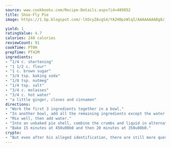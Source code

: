 ```yaml
---
source: www.cookbooks.com/Recipe-Details.aspx?id=489852
title: Shoo-Fly Pie
image: https://1.bp.blogspot.com/-lXOcyZAvgS4/YA2H0pzWlqI/AAAAAAAABg8/_HX4JI-WmFM0Tz684w_qYjP9vBzksmFNgCLcBGAsYHQ/s219/20.png

yield: 1
ratingValue: 4.7
calories: 248 calories
reviewCount: 91
cookTime: PT0H
prepTime: PT42M
ingredients:
- "1/4 c. shortening"
- "1 1/2 c. flour"
- "1 c. brown sugar"
- "3/4 tsp. baking soda"
- "1/8 tsp. nutmeg"
- "1/4 tsp. salt"
- "3/4 c. molasses"
- "3/4 c. hot water"
- "a little ginger, cloves and cinnamon"
directions:
- "Work the first 3 ingredients together in a bowl."
- "In another bowl, add all the remaining ingredients except the water."
- "Mix well, then add water."
- "Into an unbaked pie shell, combine the crumbs and liquid in alternate layers with crumbs on bottom and top."
- "Bake 15 minutes at 450u00b0 and then 20 minutes at 350u00b0."
crypto:
- "But even after his alleged identification, there are still more questions than answers about the enigmatic creator of Bitcoin."
---
```

